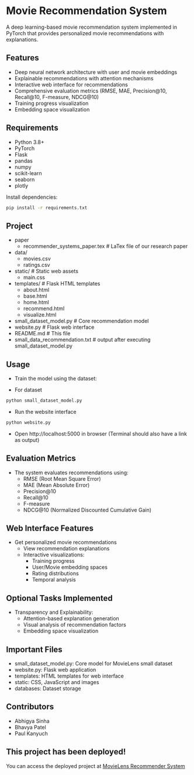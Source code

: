 # Movie Recommendation System

A deep learning-based movie recommendation system implemented in PyTorch that provides personalized movie recommendations with explanations.

## Features

- Deep neural network architecture with user and movie embeddings
- Explainable recommendations with attention mechanisms
- Interactive web interface for recommendations
- Comprehensive evaluation metrics (RMSE, MAE, Precision@10, Recall@10, F-measure, NDCG@10)
- Training progress visualization
- Embedding space visualization

## Requirements

- Python 3.8+
- PyTorch
- Flask
- pandas
- numpy
- scikit-learn 
- seaborn
- plotly

Install dependencies:
```bash
pip install -r requirements.txt
```

## Project 
- paper
    - recommender_systems_paper.tex    # LaTex file of our research paper
- data/                                
    - movies.csv 
    - ratings.csv
- static/                    # Static web assets
    - main.css
- templates/                 # Flask HTML templates  
    - about.html
    - base.html
    - home.html
    - recommend.html
    - visualize.html
- small_dataset_model.py    # Core recommendation model
- website.py                # Flask web interface
- README.md                 # This file
- small_data_recommendation.txt    # output after executing small_dataset_model.py

## Usage

- Train the model using the dataset:

- For dataset 
```bash
python small_dataset_model.py
```

- Run the website interface
```bash
python website.py
```
- Open http://localhost:5000 in browser (Terminal should also have a link as output)

## Evaluation Metrics
- The system evaluates recommendations using:
    - RMSE (Root Mean Square Error)
    - MAE (Mean Absolute Error)
    - Precision@10
    - Recall@10
    - F-measure
    - NDCG@10 (Normalized Discounted Cumulative Gain)

## Web Interface Features

- Get personalized movie recommendations
    - View recommendation explanations
    - Interactive visualizations:
        - Training progress
        - User/Movie embedding spaces
        - Rating distributions
        - Temporal analysis

## Optional Tasks Implemented
- Transparency and Explainability:
    - Attention-based explanation generation
    - Visual analysis of recommendation factors
    - Embedding space visualization

## Important Files

- small_dataset_model.py: Core model for MovieLens small dataset
- website.py: Flask web application
- templates: HTML templates for web interface
- static: CSS, JavaScript and images
- databases: Dataset storage

## Contributors

- Abhigya Sinha
- Bhavya Patel
- Paul Kanyuch

## This project has been deployed!
You can access the deployed project at [MovieLens Recommender System](https://movielens-recommender-system-52253e175e9b.herokuapp.com)
